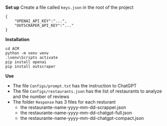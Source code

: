 **Set up** 
Create a file called `keys.json` in the root of the project

	{
		"OPENAI_API_KEY":"...",
		"OUTSCRAPER_API_KEY":"..."
	}

**Installation**

    cd ACM
    python -m venv venv
    .\venv\Scripts activate
    pip install openai
    pip install outscraper

**Use**

* The file `Configs/prompt.txt` has the instruction to ChatGPT
* The file `Configs/restaurants.json` has the list of restaurants to analyze and the number of reviews
* The folder `Response` has 3 files for each resturant
    * the restaurante-name-yyyy-mm-dd-scrapper.json
    * the restaurante-name-yyyy-mm-dd-chatgpt-full.json
    * the restaurante-name-yyyy-mm-dd-chatgpt-compact.json
